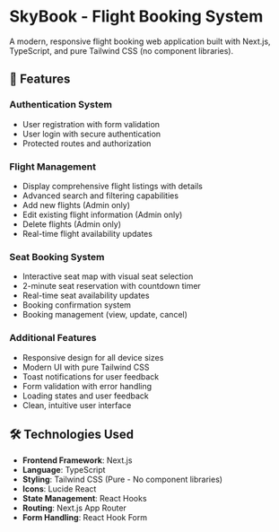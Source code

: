 # SkyBook - Flight Booking System

A modern, responsive flight booking web application built with Next.js, TypeScript, and pure Tailwind CSS (no component libraries).

## 🚀 Features

### Authentication System

- User registration with form validation
- User login with secure authentication
- Protected routes and authorization

### Flight Management

- Display comprehensive flight listings with details
- Advanced search and filtering capabilities
- Add new flights (Admin only)
- Edit existing flight information (Admin only)
- Delete flights (Admin only)
- Real-time flight availability updates

### Seat Booking System

- Interactive seat map with visual seat selection
- 2-minute seat reservation with countdown timer
- Real-time seat availability updates
- Booking confirmation system
- Booking management (view, update, cancel)

### Additional Features

- Responsive design for all device sizes
- Modern UI with pure Tailwind CSS
- Toast notifications for user feedback
- Form validation with error handling
- Loading states and user feedback
- Clean, intuitive user interface

## 🛠️ Technologies Used

- **Frontend Framework**: Next.js
- **Language**: TypeScript
- **Styling**: Tailwind CSS (Pure - No component libraries)
- **Icons**: Lucide React
- **State Management**: React Hooks
- **Routing**: Next.js App Router
- **Form Handling**: React Hook Form
